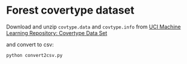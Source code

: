 # Forest covertype dataset

Download and unzip `covtype.data` and `covtype.info` from [UCI Machine Learning Repository: Covertype Data Set](https://archive.ics.uci.edu/ml/datasets/Covertype)

and convert to csv:

```bash
python convert2csv.py
```